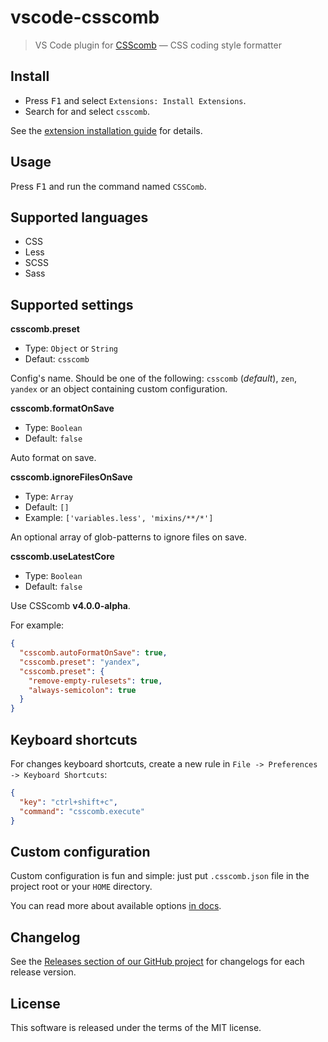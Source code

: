 # vscode-csscomb

> VS Code plugin for [CSScomb](http://csscomb.com/) — CSS coding style formatter

## Install

  * Press <kbd>F1</kbd> and select `Extensions: Install Extensions`.
  * Search for and select `csscomb`.

See the [extension installation guide](https://code.visualstudio.com/docs/editor/extension-gallery) for details.

## Usage

Press <kbd>F1</kbd> and run the command named `CSSComb`.

## Supported languages

  * CSS
  * Less
  * SCSS
  * Sass

## Supported settings

**csscomb.preset**

  * Type: `Object` or `String`
  * Defaut: `csscomb`

Config's name. Should be one of the following: `csscomb` (*default*), `zen`, `yandex` or an object containing custom configuration.

**csscomb.formatOnSave**

  * Type: `Boolean`
  * Default: `false`

Auto format on save.

**csscomb.ignoreFilesOnSave**

  * Type: `Array`
  * Default: `[]`
  * Example: `['variables.less', 'mixins/**/*']`

An optional array of glob-patterns to ignore files on save.

**csscomb.useLatestCore**

  * Type: `Boolean`
  * Default: `false`

Use CSScomb **v4.0.0-alpha**.

For example:

```json
{
  "csscomb.autoFormatOnSave": true,
  "csscomb.preset": "yandex",
  "csscomb.preset": {
    "remove-empty-rulesets": true,
    "always-semicolon": true
  }
}
```

## Keyboard shortcuts

For changes keyboard shortcuts, create a new rule in `File -> Preferences -> Keyboard Shortcuts`:

```json
{
  "key": "ctrl+shift+c",
  "command": "csscomb.execute"
}
```

## Custom configuration

Custom configuration is fun and simple: just put `.csscomb.json` file in the project root or your `HOME` directory.

You can read more about available options [in docs](https://github.com/csscomb/csscomb.js/blob/master/doc/options.md).

## Changelog

See the [Releases section of our GitHub project](https://github.com/mrmlnc/vscode-csscomb/releases) for changelogs for each release version.

## License

This software is released under the terms of the MIT license.
